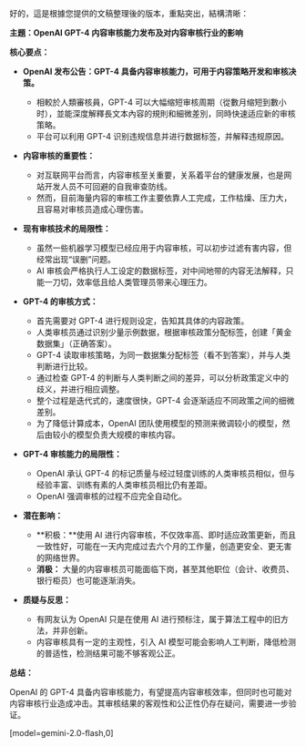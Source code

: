 好的，這是根據您提供的文稿整理後的版本，重點突出，結構清晰：

**主題：OpenAI GPT-4 内容审核能力发布及对内容审核行业的影响**

**核心要点：**

*   **OpenAI 发布公告：GPT-4 具备内容审核能力，可用于内容策略开发和审核决策。**

    *   相較於人類審核員，GPT-4 可以大幅缩短审核周期（從數月缩短到數小时），並能深度解釋長文本內容的規則和細微差別，同時快速适应新的审核策略。
    *   平台可以利用 GPT-4 识别违规信息并进行数据标签，并解释违规原因。
*   **内容审核的重要性：**

    *   对互联网平台而言，内容审核至关重要，关系着平台的健康发展，也是网站开发人员不可回避的自我审查防线。
    *   然而，目前海量内容的审核工作主要依靠人工完成，工作枯燥、压力大，且容易对审核员造成心理伤害。
*   **现有审核技术的局限性：**

    *   虽然一些机器学习模型已经应用于内容审核，可以初步过滤有害内容，但经常出现“误删”问题。
    *   AI 审核会严格执行人工设定的数据标签，对中间地带的内容无法解释，只能一刀切，效率低且给人类管理员带来心理压力。
*   **GPT-4 的审核方式：**

    *   首先需要对 GPT-4 进行规则设定，告知其具体的内容政策。
    *   人类审核员通过识别少量示例数据，根据审核政策分配标签，创建「黄金数据集」（正确答案）。
    *   GPT-4 读取审核策略，为同一数据集分配标签（看不到答案），并与人类判断进行比较。
    *   通过检查 GPT-4 的判断与人类判断之间的差异，可以分析政策定义中的歧义，并进行相应调整。
    *   整个过程是迭代式的，速度很快，GPT-4 会逐渐适应不同政策之间的细微差别。
    *   为了降低计算成本，OpenAI 团队使用模型的预测来微调较小的模型，然后由较小的模型负责大规模的审核内容。
*   **GPT-4 审核能力的局限性：**

    *   OpenAI 承认 GPT-4 的标记质量与经过轻度训练的人类审核员相似，但与经验丰富、训练有素的人类审核员相比仍有差距。
    *   OpenAI 强调审核的过程不应完全自动化。
*   **潜在影响：**

    *   **积极：**使用 AI 进行内容审核，不仅效率高、即时适应政策更新，而且一致性好，可能在一天内完成过去六个月的工作量，创造更安全、更无害的网络世界。
    *   **消极：** 大量的内容审核员可能面临下岗，甚至其他职位（会计、收费员、银行柜员）也可能逐渐消失。
*   **质疑与反思：**

    *   有网友认为 OpenAI 只是在使用 AI 进行预标注，属于算法工程中的旧方法，并非创新。
    *   内容审核具有一定的主观性，引入 AI 模型可能会影响人工判断，降低检测的普适性，检测结果可能不够客观公正。

**总结：**

OpenAI 的 GPT-4 具备内容审核能力，有望提高内容审核效率，但同时也可能对内容审核行业造成冲击。其审核结果的客观性和公正性仍存在疑问，需要进一步验证。

[model=gemini-2.0-flash,0]

